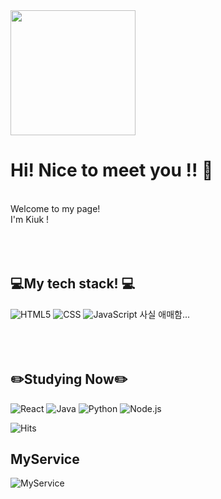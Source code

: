<img align="center" src="https://user-images.githubusercontent.com/124538821/227729747-ef2e235c-ee0e-47f8-ace8-cc713ab2c8df.jpg" width="200" height="200">

# Hi! Nice to meet you !! 👋
<br>
Welcome to my page!<br>
I'm Kiuk !
<br><br><br><br>

## 💻My tech stack! 💻
![HTML5](https://img.shields.io/badge/-HTML5-F05032?style=for-the-badge&logo=HTML5&logoColor=FFFFFF)
![CSS](https://img.shields.io/badge/-CSS3-007ACC?style=for-the-badge&logo=CSS3)
![JavaScript](https://img.shields.io/badge/-JavaScript-F7DF1C?style=for-the-badge&logo=JavaScript&logoColor=black&labelColor=F7DF00&color=FFCE00)
사실 애매함...
<br><br><br><br>

## ✏️Studying Now✏️
![React](https://img.shields.io/badge/-React-222222?style=for-the-badge&logo=react)
![Java](https://img.shields.io/badge/java-007396?style=for-the-badge&logo=java&logoColor=white)
![Python](https://img.shields.io/badge/python-3776AB?style=for-the-badge&logo=python&logoColor=white)
![Node.js](https://img.shields.io/badge/node.js-339933?style=for-the-badge&logo=Node.js&logoColor=white)

![Hits](https://hits.sh/github.com/kiukmaster.svg?label=%EB%B0%A9%EB%AC%B8%EA%B0%9D&color=9f9f9f)

## MyService
![MyService](https://rdhelper.site)

